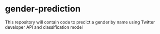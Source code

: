 # gender-prediction
This repository will contain code to predict a gender by name using Twitter developer API and classification model
